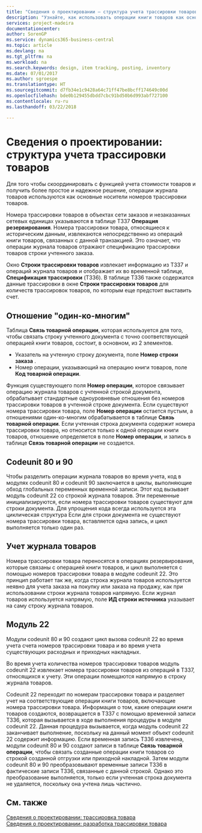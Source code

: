 ```yaml
---
title: "Сведения о проектировании — структура учета трассировки товаров | Документы Майкрософт"
description: "Узнайте, как использовать операции книги товаров как основной носитель номеров трассировки товара."
services: project-madeira
documentationcenter: 
author: SorenGP
ms.service: dynamics365-business-central
ms.topic: article
ms.devlang: na
ms.tgt_pltfrm: na
ms.workload: na
ms.search.keywords: design, item tracking, posting, inventory
ms.date: 07/01/2017
ms.author: sgroespe
ms.translationtype: HT
ms.sourcegitcommit: d7fb34e1c9428a64c71ff47be8bcff174649c00d
ms.openlocfilehash: bde0b129455dbdd7cbc91bd50b6d993abf727100
ms.contentlocale: ru-ru
ms.lasthandoff: 03/22/2018

---
```

# <a name="design-details-item-tracking-posting-structure"></a>Сведения о проектировании: структура учета трассировки товаров
Для того чтобы скоординировать с функцией учета стоимости товаров и получить более простое и надежное решение, операции журнала товаров используются как основные носители номеров трассировки товаров.  
  
Номера трассировки товаров в объектах сети заказов и незаказанных сетевых единицах указываются в таблице T337 **Операция резервирования**. Номера трассировки товара, относящиеся к историческим данным, извлекаются непосредственно из операций книги товаров, связанных с данной транзакцией. Это означает, что операции журнала товаров отражают спецификацию трассировки товаров строки учтенного заказа.  
  
Окно **Строки трассировки товаров** извлекает информацию из T337 и операций журнала товаров и отображает их во временной таблице, **Спецификация трассировки** (T336). В таблице T336 также содержатся данные трассировки в окне **Строки трассировки товаров** для количеств трассировок товаров, по которым еще предстоит выставить счет.  
  
## <a name="one-to-many-relation"></a>Отношение "один-ко-многим"  
Таблица **Связь товарной операции**, которая используется для того, чтобы связать строку учтенного документа с точно соответствующей операцией книги товаров, состоит, в основном, из 2 элементов.  
  
* Указатель на учтенную строку документа, поле **Номер строки заказа** .  
* Номер операции, указывающий на операцию книги товаров, поле **Код товарной операции**.  
  
Функция существующего поля **Номер операции**, которое связывает операцию журнала товаров с учтенной строкой документа, обрабатывает стандартные одноуровневые отношения без номеров трассировки товаров в учтенной строке документа. Если существуют номера трассировки товара, поле **Номер операции** остается пустым, а отношениями один-ко-многим обрабатывается в таблице **Связь товарной операции**. Если учтенная строка документа содержит номера трассировки товара, но относится только к одной операции книги товаров, отношение определяется в поле **Номер операции**, и запись в таблице **Связь товарной операции** не создается.  
  
## <a name="codeunits-80-and-90"></a>Codeunit 80 и 90  
Чтобы разделить операции журнала товаров во время учета, код в модулях codeunit 80 и codeunit 90 заключается в циклы, выполняющие обход глобальных переменных временной записи. Этот код вызывает модуль codeunit 22 со строкой журнала товаров. Эти переменные инициализируются, если номера трассировки товаров существуют для строки документа. Для упрощения кода всегда используется эта циклическая структура Если для строки документа не существуют номера трассировки товара, вставляется одна запись, и цикл выполняется только один раз.  
  
## <a name="posting-the-item-journal"></a>Учет журнала товаров  
Номера трассировки товара переносятся в операциях резервирования, которые связаны с операцией книги товаров, и цикл выполняется с помощью номеров трассировки товара в модуле codeunit 22. Это принцип работает так же, когда строка журнала товаров используется неявно для учета заказа на покупку или заказа на продажу, как при использовании строки журнала товаров напрямую. Если журнал товаров используется напрямую, поле **ИД строки источника** указывает на саму строку журнала товаров.  
  
## <a name="code-unit-22"></a>Модуль 22  
Модули codeunit 80 и 90 создают цикл вызова codeunit 22 во время учета счета номеров трассировки товара и во время учета существующих расходных и приходных накладных.  
  
Во время учета количества номеров трассировки товаров модуль codeunit 22 извлекает номера трассировки товаров из операций в T337, относящихся к учету. Эти операции помещаются напрямую в строку журнала товаров.  
  
Codeunit 22 переходит по номерам трассировки товара и разделяет учет на соответствующие операции книги товаров, включающие номера трассировки товара. Информация о том, какие операции книги товаров создаются, возвращается в T337 с помощью временной записи T336, которая вызывается в ходе выполнения процедуры в модуле codeunit 22. Данная процедура вызывается, когда модуль codeunit 22 заканчивает выполнение, поскольку на данный момент объект codeunit 22 содержит информацию. Если временная запись T336 извлечена, модули codeunit 80 и 90 создают записи в таблице **Связь товарной операции**, чтобы связать созданные операции книги товаров со строкой созданной отгрузки или приходной накладной. Затем модули codeunit 80 и 90 преобразовывают временные записи T336 в фактические записи T336, связанные с данной строкой. Однако это преобразование выполняется, только если учтенная строка документа не удаляется, поскольку она учтена лишь частично.  
  
## <a name="see-also"></a>См. также  
[Сведения о проектировании: трассировка товара](design-details-item-tracking.md)   
[Сведения о проектировании: разработка трассировки товара](design-details-item-tracking-design.md)
